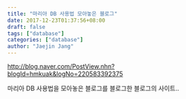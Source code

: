 ```yaml
---
title: "마리아 DB 사용법 모아놓은 블로그"
date: 2017-12-23T01:37:56+08:00
draft: false
tags: ["database"]
categories: ["database"]
author: "Jaejin Jang"
---
```


http://blog.naver.com/PostView.nhn?blogId=hmkuak&logNo=220583392375

마리아 DB 사용법을 모아놓은 블로그를 블로그한 블로그의 사이트..

